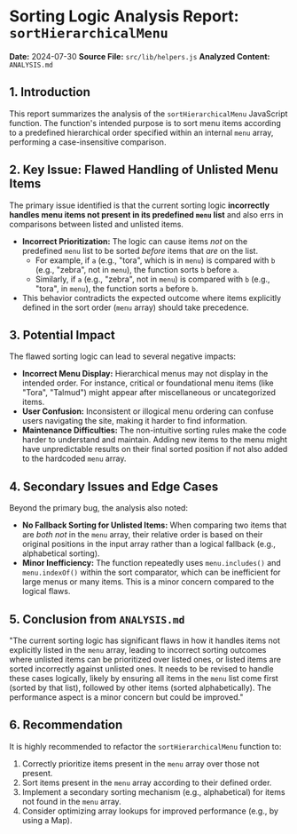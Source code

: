 # Sorting Logic Analysis Report: `sortHierarchicalMenu`

**Date:** 2024-07-30
**Source File:** `src/lib/helpers.js`
**Analyzed Content:** `ANALYSIS.md`

## 1. Introduction

This report summarizes the analysis of the `sortHierarchicalMenu` JavaScript function. The function's intended purpose is to sort menu items according to a predefined hierarchical order specified within an internal `menu` array, performing a case-insensitive comparison.

## 2. Key Issue: Flawed Handling of Unlisted Menu Items

The primary issue identified is that the current sorting logic **incorrectly handles menu items not present in its predefined `menu` list** and also errs in comparisons between listed and unlisted items.

*   **Incorrect Prioritization:** The logic can cause items *not* on the predefined `menu` list to be sorted *before* items that *are* on the list.
    *   For example, if `a` (e.g., "tora", which is in `menu`) is compared with `b` (e.g., "zebra", not in `menu`), the function sorts `b` before `a`.
    *   Similarly, if `a` (e.g., "zebra", not in `menu`) is compared with `b` (e.g., "tora", in `menu`), the function sorts `a` before `b`.
*   This behavior contradicts the expected outcome where items explicitly defined in the sort order (`menu` array) should take precedence.

## 3. Potential Impact

The flawed sorting logic can lead to several negative impacts:

*   **Incorrect Menu Display:** Hierarchical menus may not display in the intended order. For instance, critical or foundational menu items (like "Tora", "Talmud") might appear after miscellaneous or uncategorized items.
*   **User Confusion:** Inconsistent or illogical menu ordering can confuse users navigating the site, making it harder to find information.
*   **Maintenance Difficulties:** The non-intuitive sorting rules make the code harder to understand and maintain. Adding new items to the menu might have unpredictable results on their final sorted position if not also added to the hardcoded `menu` array.

## 4. Secondary Issues and Edge Cases

Beyond the primary bug, the analysis also noted:

*   **No Fallback Sorting for Unlisted Items:** When comparing two items that are *both not* in the `menu` array, their relative order is based on their original positions in the input array rather than a logical fallback (e.g., alphabetical sorting).
*   **Minor Inefficiency:** The function repeatedly uses `menu.includes()` and `menu.indexOf()` within the sort comparator, which can be inefficient for large menus or many items. This is a minor concern compared to the logical flaws.

## 5. Conclusion from `ANALYSIS.md`

"The current sorting logic has significant flaws in how it handles items not explicitly listed in the `menu` array, leading to incorrect sorting outcomes where unlisted items can be prioritized over listed ones, or listed items are sorted incorrectly against unlisted ones. It needs to be revised to handle these cases logically, likely by ensuring all items in the `menu` list come first (sorted by that list), followed by other items (sorted alphabetically). The performance aspect is a minor concern but could be improved."

## 6. Recommendation

It is highly recommended to refactor the `sortHierarchicalMenu` function to:
1.  Correctly prioritize items present in the `menu` array over those not present.
2.  Sort items present in the `menu` array according to their defined order.
3.  Implement a secondary sorting mechanism (e.g., alphabetical) for items not found in the `menu` array.
4.  Consider optimizing array lookups for improved performance (e.g., by using a Map).
